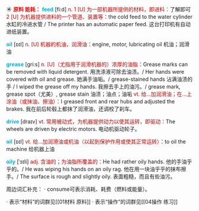 ☀ <font color="red">**原料 能耗：**</font>
<font color="sky blue">**feed**</font> [fi:d] 
<font color="#c00000">n. 1 [U] 为一部机器所提供的材料，即进料：</font>了解即可 <font color="#c00000">2 [U] 为机器提供进料的一个管道、装置等：</font>the cold feed to the water cylinder 水缸的冷进水管 / The printer has an automatic paper feed. 这台打印机有自动进纸装置。

<font color="sky blue">**oil**</font> [ɒɪl] 
<font color="#c00000">n. [U] 机器的机油，润滑油：</font>engine, motor, lubricating oil 机油；润滑油
           
<font color="sky blue">**grease**</font> [gri:s]
<font color="#c00000">n. [U]（尤指用于润滑机器的）浓厚的油脂：</font>Grease marks can be removed with liquid detergent. 用洗涤液可除去油渍。/ Her hands were covered with oil and grease. 她满手油垢。/ grease-stained hands 沾满油渍的手 / I wiped the grease off my hands. 我擦去手上的油污。/ grease mark, grease spot（尤美）, grease stain 油渍；油点；油垢 <font color="#c00000">vt. 给…加润滑油；在…上涂油（或抹油、擦油）：</font>I greased front and rear hubs and adjusted the brakes. 我在前后轮毂上都抹了润滑油，还调校了刹车。
           
<font color="sky blue">**drive**</font> [draɪv] 
<font color="#c00000">vt. 常用被动式，为机器提供动力以使其运转，即驱动：</font>The wheels are driven by electric motors. 电动机驱动轮子。

<font color="sky blue">**oil**</font> [ɒɪl] 
<font color="#c00000">vt. 给…加润滑油或机油（以起到保护作用或使其正常运转）：</font>to oil the machine 给机器上油
           
<font color="sky blue">**oily**</font> [ˈɔɪli]
<font color="#c00000">adj. 含油的；为油脂所覆盖的：</font>He had rather oily hands. 他的手油乎乎的。/ He was wiping his hands on an oily rag. 他在用一块油乎乎的抹布擦手。/ The surface is rough and slightly oily. 表面粗糙，而且有些油污。

周边词汇补充：
· consume可表示消耗、耗费（燃料或能量）。

· 表示“材料”的词群见[[01材料 原料]]
· 表示“操作”的词群见[[04操作 练习]]
